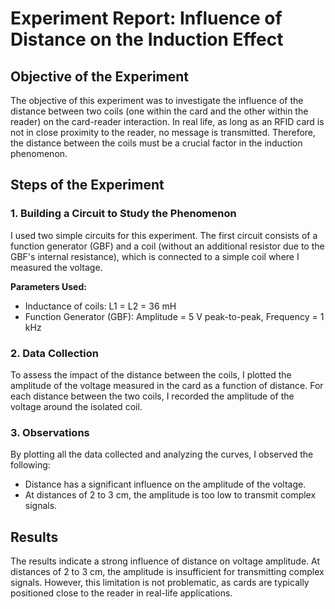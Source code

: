 <h1>Experiment Report: Influence of Distance on the Induction Effect</h1>

<h2>Objective of the Experiment</h2>
<p>
  The objective of this experiment was to investigate the influence of the distance between two coils (one within the card and the other within the reader) on the card-reader interaction. In real life, as long as an RFID card is not in close proximity to the reader, no message is transmitted. Therefore, the distance between the coils must be a crucial factor in the induction phenomenon.
</p>

<h2>Steps of the Experiment</h2>

<h3>1. Building a Circuit to Study the Phenomenon</h3>
<p>
    I used two simple circuits for this experiment. The first circuit consists of a function generator (GBF) and a coil (without an additional resistor due to the GBF's internal resistance), which is connected to a simple coil where I measured the voltage.
</p>

<p>
<strong>Parameters Used:</strong>
</p>
<ul>
  <li>Inductance of coils: L1 = L2 = 36 mH</li>
  <li>Function Generator (GBF): Amplitude = 5 V peak-to-peak, Frequency = 1 kHz</li>
</ul>

<h3>2. Data Collection</h3>
<p>
    To assess the impact of the distance between the coils, I plotted the amplitude of the voltage measured in the card as a function of distance. For each distance between the two coils, I recorded the amplitude of the voltage around the isolated coil.
</p>

<h3>3. Observations</h3>
<p>
    By plotting all the data collected and analyzing the curves, I observed the following:
</p>
<ul>
  <li>Distance has a significant influence on the amplitude of the voltage.</li>
  <li>At distances of 2 to 3 cm, the amplitude is too low to transmit complex signals.</li>
</ul>

<h2>Results</h2>
<p>
  The results indicate a strong influence of distance on voltage amplitude. At distances of 2 to 3 cm, the amplitude is insufficient for transmitting complex signals. However, this limitation is not problematic, as cards are typically positioned close to the reader in real-life applications.
</p>
